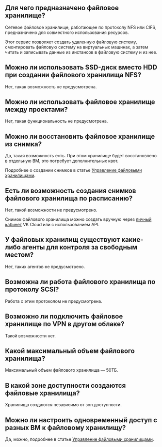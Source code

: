 ## Для чего предназначено файловое хранилище?

Сетевое файловое хранилище, работающее по протоколу NFS или CIFS, предназначено для совместного использования ресурсов.

Этот сервис позволяет создать удаленную файловую систему, смонтировать файловую систему на виртуальных машинах, а затем читать и записывать данные из инстансов в файловую систему и из нее.

## Можно ли использовать SSD-диск вместо HDD при создании файлового хранилища NFS?

Нет, такая возможность не предусмотрена.

## Можно ли использовать файловое хранилище между проектами?

Нет, такая функциональность не предусмотрена.

## Можно ли восстановить файловое хранилище из снимка?

Да, такая возможность есть. При этом хранилище будет восстановлено в отдельную ВМ, это потребует дополнительных квот.

Подробнее о создании снимков в статье [Управление файловыми хранилищами](../../instructions/fs-manage#sozdanie_snimka).

## Есть ли возможность создания снимков файлового хранилища по расписанию?

Нет, такой возможности не предусмотрено.

Снимок файлового хранилища можно создать вручную через [личный кабинет](https://mcs.mail.ru/app/) VK Cloud или с использованием API.

## У файловых хранилищ существуют какие-либо агенты для контроля за свободным местом?

Нет, таких агентов не предусмотрено.

## Возможна ли работа файлового хранилища по протоколу SCSI?

Работа с этим протоколом не предусмотрена.

## Возможно ли подключить файловое хранилище по VPN в другом облаке?

Такой возможности нет.

## Какой максимальный объем файлового хранилища?

Максимальный объем файлового хранилища — 50ТБ.

## В какой зоне доступности создаются файловые хранилища?

Хранилища создаются независимо от зон доступности.

## Можно ли настроить одновременный доступ с разных ВМ к файловому хранилищу?

Да, можно, подробнее в статье [Управление файловыми хранилищами](../../instructions/fs-manage#podklyuchenie_faylovogo_hranilishcha).
